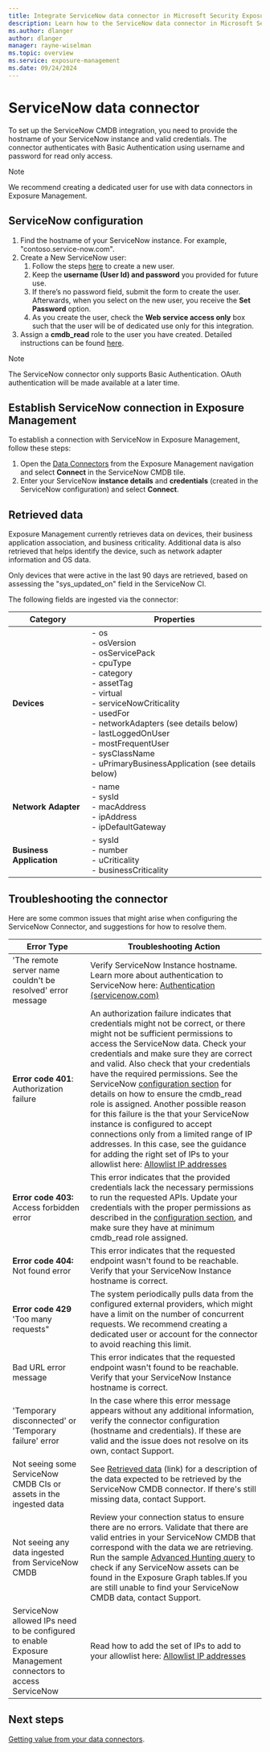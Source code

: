 ```yaml
---
title: Integrate ServiceNow data connector in Microsoft Security Exposure Management
description: Learn how to the ServiceNow data connector in Microsoft Security Exposure Management.
ms.author: dlanger
author: dlanger
manager: rayne-wiselman
ms.topic: overview
ms.service: exposure-management
ms.date: 09/24/2024
---
```


# ServiceNow data connector

To set up the ServiceNow CMDB integration, you need to provide the hostname of your ServiceNow instance and valid credentials. The connector authenticates with Basic Authentication using username and password for read only access.

> [!Note]
> We recommend creating a dedicated user for use with data connectors in Exposure Management.

## ServiceNow configuration

1. Find the hostname of your ServiceNow instance. For example, "contoso.service-now.com".  
1. Create a New ServiceNow user:
   1. Follow the steps [here](https://docs.servicenow.com/en-US/bundle/vancouver-platform-administration/page/administer/users-and-groups/task/t_CreateAUser.html) to create a new user.
   2. Keep the **username (User Id) and password** you provided for future use.
   3. If there’s no password field, submit the form to create the user. Afterwards, when you select on the new user, you receive the **Set Password** option.
   4. As you create the user, check the **Web service access only** box such that the user will be of dedicated use only for this integration.
1. Assign a **cmdb_read** role to the user you have created. Detailed instructions can be found [here](https://docs.servicenow.com/bundle/vancouver-platform-administration/page/administer/users-and-groups/task/t_AssignARoleToAUser.html).

> [!Note]
> The ServiceNow connector only supports Basic Authentication. OAuth authentication will be made available at a later time.

## Establish ServiceNow connection in Exposure Management

To establish a connection with ServiceNow in Exposure Management, follow these steps:

1. Open the [Data Connectors](https://security.microsoft.com/exposure-data-connectors) from the Exposure Management navigation and select **Connect** in the ServiceNow CMDB tile.
1. Enter your ServiceNow **instance details** and **credentials** (created in the ServiceNow configuration) and select **Connect**.

## Retrieved data

Exposure Management currently retrieves data on devices, their business application association, and business criticality. Additional data is also retrieved that helps identify the device, such as network adapter information and OS data.

Only devices that were active in the last 90 days are retrieved, based on assessing the "sys_updated_on" field in the ServiceNow CI.

The following fields are ingested via the connector:

| **Category**          | **Properties**                                                                 |
|-----------------------|--------------------------------------------------------------------------------|
| **Devices**           | - os<br>- osVersion<br>- osServicePack<br>- cpuType<br>- category<br>- assetTag<br>- virtual<br>- serviceNowCriticality<br>- usedFor<br>- networkAdapters (see details below)<br>- lastLoggedOnUser<br>- mostFrequentUser<br>- sysClassName<br>- uPrimaryBusinessApplication (see details below) |
| **Network Adapter**   | - name<br>- sysId<br>- macAddress<br>- ipAddress<br>- ipDefaultGateway                           |
| **Business Application** | - sysId<br>- number<br>- uCriticality<br>- businessCriticality                              |

## Troubleshooting the connector

Here are some common issues that might arise when configuring the ServiceNow Connector, and suggestions for how to resolve them.

| **Error Type**                                               | **Troubleshooting Action**                                   |
| ------------------------------------------------------------ | ------------------------------------------------------------ |
| 'The remote server name couldn't be resolved' error message | Verify ServiceNow Instance hostname. Learn more about authentication to ServiceNow here: [Authentication (servicenow.com)](https://docs.servicenow.com/bundle/vancouver-platform-security/page/integrate/single-sign-on/concept/c_Authentication.html) |
| **Error code 401**: Authorization failure                    | An authorization failure indicates that credentials might not be correct, or there might not be sufficient permissions to access the ServiceNow data. Check your credentials and make sure they are correct and valid. Also check that your credentials have the required permissions. See the ServiceNow [configuration section](#servicenow-configuration)  for details on how to ensure the cmdb_read role is assigned. Another possible reason for this failure is the that your ServiceNow instance is configured to accept connections only from a limited range of IP addresses. In this case, see the guidance for adding the right set of IPs to your allowlist here: [Allowlist IP addresses](configure-data-connectors.md#allowlist-ip-addresses) |
| **Error code 403:** Access forbidden error                   | This error indicates that the provided credentials lack the necessary permissions to run the requested APIs. Update your credentials with the proper permissions as described in the [configuration section](#servicenow-configuration), and make sure they have at minimum cmdb_read role assigned. |
| **Error code 404:** Not found error                          | This error indicates that the requested endpoint wasn't found to be reachable. Verify that your ServiceNow Instance hostname is correct. |
| **Error code 429** 'Too many requests"                       | The system periodically pulls data from the configured external providers, which might have a limit on the number of concurrent requests. We recommend creating a dedicated user or account for the connector to avoid reaching this limit. |
| Bad URL error message                                        | This error indicates that the requested endpoint wasn't found to be reachable. Verify that your ServiceNow Instance hostname is correct. |
| 'Temporary disconnected' or 'Temporary failure' error        | In the case where this error message appears without any additional information, verify the connector configuration (hostname and credentials). If these are valid and the issue does not resolve on its own, contact Support. |
| Not seeing some ServiceNow CMDB CIs or assets in the ingested data | See [Retrieved data](#retrieved-data) (link) for a description of the data expected to be retrieved by the ServiceNow CMDB connector. If there's still missing data, contact Support. |
| Not seeing any data ingested from ServiceNow CMDB            | Review your connection status to ensure there are no errors. Validate that there are valid entries in your ServiceNow CMDB that correspond with the data we are retrieving. Run the sample [Advanced Hunting query](value-data-connectors.md#advanced-hunting) to check if any ServiceNow assets can be found in the Exposure Graph tables.If you are still unable to find your ServiceNow CMDB data, contact Support. |
| ServiceNow allowed IPs need to be configured to enable Exposure Management connectors to access ServiceNow | Read how to add the set of IPs to add to your allowlist here: [Allowlist IP addresses](configure-data-connectors.md#allowlist-ip-addresses)|

## Next steps

[Getting value from your data connectors](value-data-connectors.md).
